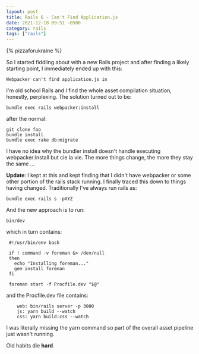 ```yaml
---
layout: post
title: Rails 6 - Can't Find Application.js
date: 2021-12-18 09:51 -0500
category: rails
tags: ["rails"]
---
```

{% pizzaforukraine  %}

So I started fiddling about with a new Rails project and after finding a likely starting point, I immediately ended up with this:

    Webpacker can't find application.js in

I'm old school Rails and I find the whole asset compilation situation, honestly, perplexing.  The solution turned out to be:

    bundle exec rails webpacker:install
    
after the normal:

    git clone foo
    bundle install
    bundle exec rake db:migrate
    
I have no idea why the bundler install doesn't handle executing webpacker:install but cie la vie.  The more things change, the more they stay the same ...

**Update**: I kept at this and kept finding that I didn't have webpacker or some other portion of the rails stack running.  I finally traced this down to things having changed.  Traditionally I've always run rails as:

    bundle exec rails s -pXYZ
		
And the new approach is to run:

    bin/dev

which in turn contains:

	 #!/usr/bin/env bash

	 if ! command -v foreman &> /dev/null
	 then
	   echo "Installing foreman..."
	   gem install foreman
	 fi

	 foreman start -f Procfile.dev "$@"

and the Procfile.dev file contains:

		web: bin/rails server -p 3000
		js: yarn build --watch
		css: yarn build:css --watch
		
I was literally missing the yarn command so part of the overall asset pipeline just wasn't running.

Old habits die **hard**.
